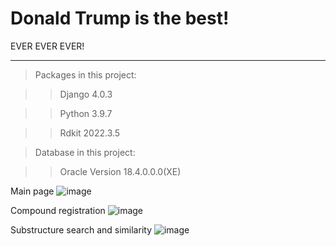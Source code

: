 # Donald Trump is the best!

EVER EVER EVER!



**********************************************
>Packages in this project:

>>Django                 4.0.3

>>Python                 3.9.7

>>Rdkit                  2022.3.5

>Database in this project:

>>Oracle                 Version 18.4.0.0.0(XE)



Main page
![image](https://user-images.githubusercontent.com/110211839/186350147-2e1a3896-6cf6-4929-8cda-9876b0fb39d3.png)

Compound registration
![image](https://user-images.githubusercontent.com/110211839/186347645-167fb810-14a5-4faf-abb6-af51a5a2b904.png)

Substructure search and similarity
![image](https://user-images.githubusercontent.com/110211839/186347721-c3317041-098e-44b5-8793-8c656206699e.png)
